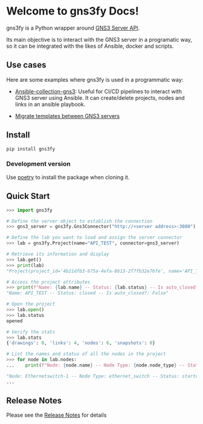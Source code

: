 # Welcome to gns3fy Docs!

gns3fy is a Python wrapper around [GNS3 Server API](http://api.gns3.net/en/2.2/index.html).

Its main objective is to interact with the GNS3 server in a programatic way, so it can be integrated with the likes of Ansible, docker and scripts.

## Use cases

Here are some examples where gns3fy is used in a programmatic way:

- [Ansible-collection-gns3](https://galaxy.ansible.com/davidban77/gns3): Useful for CI/CD pipelines to interact with GNS3 server using Ansible. It can create/delete projects, nodes and links in an ansible playbook.

- [Migrate templates between GNS3 servers](user-guide.md#migrate-templates-between-gns3-servers)

## Install

```
pip install gns3fy
```

### Development version

Use [poetry](https://github.com/sdispater/poetry) to install the package when cloning it.


## Quick Start

```python
>>> import gns3fy

# Define the server object to establish the connection
>>> gns3_server = gns3fy.Gns3Connector("http://<server address>:3080")

# Define the lab you want to load and assign the server connector
>>> lab = gns3fy.Project(name="API_TEST", connector=gns3_server)

# Retrieve its information and display
>>> lab.get()
>>> print(lab)
"Project(project_id='4b21dfb3-675a-4efa-8613-2f7fb32e76fe', name='API_TEST', status='opened', ...)"

# Access the project attributes
>>> print(f"Name: {lab.name} -- Status: {lab.status} -- Is auto_closed?: {lab.auto_close}")
"Name: API_TEST -- Status: closed -- Is auto_closed?: False"

# Open the project
>>> lab.open()
>>> lab.status
opened

# Verify the stats
>>> lab.stats
{'drawings': 0, 'links': 4, 'nodes': 6, 'snapshots': 0}

# List the names and status of all the nodes in the project
>>> for node in lab.nodes:
...    print(f"Node: {node.name} -- Node Type: {node.node_type} -- Status: {node.status}")

"Node: Ethernetswitch-1 -- Node Type: ethernet_switch -- Status: started"
...
```

## Release Notes

Please see the [Release Notes](about/changelog.md) for details
